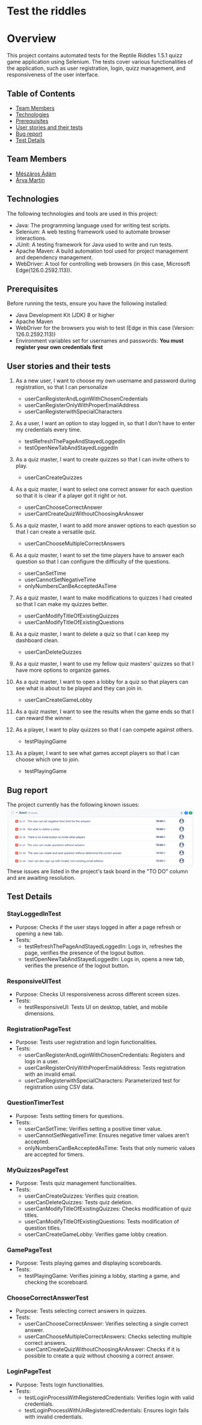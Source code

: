 # Test the riddles

# Overview
This project contains automated tests for the Reptile Riddles 1.5.1 quizz game application using Selenium. The tests cover various functionalities of the application, such as user registration, login, quizz management, and responsiveness of the user interface.

## Table of Contents
- [Team Members](#team-members)
- [Technologies](#technologies)
- [Prerequisites](#prerequisites)
- [User stories and their tests](#user-stories-and-their-tests)
- [Bug report](#bug-report)
- [Test Details](#test-details)

## Team Members

- [Mészáros Ádám](https://github.com/adesz0112)
- [Árva Martin](https://github.com/arvamartin)

## Technologies
The following technologies and tools are used in this project:

* Java: The programming language used for writing test scripts.
* Selenium: A web testing framework used to automate browser interactions.
* JUnit: A testing framework for Java used to write and run tests.
* Apache Maven: A build automation tool used for project management and dependency management.
* WebDriver: A tool for controlling web browsers (in this case, Microsoft Edge(126.0.2592.113)).


## Prerequisites
Before running the tests, ensure you have the following installed:

* Java Development Kit (JDK) 8 or higher
* Apache Maven
* WebDriver for the browsers you wish to test (Edge in this case (Version: 126.0.2592.113))
* Environment variables set for usernames and passwords: **You must register your own credentials first**



## User stories and their tests
1. As a new user, I want to choose my own username and password during registration, so that I can 
personalize 
    - userCanRegisterAndLoginWithChosenCredentials
    - userCanRegisterOnlyWithProperEmailAddress
    - userCanRegisterwithSpecialCharacters

2. As a user, I want an option to stay logged in, so that I don’t have to enter my credentials every 
time.
    - testRefreshThePageAndStayedLoggedIn
    - testOpenNewTabAndStayedLoggedIn

3. As a quiz master, I want to create quizzes so that I can invite others to play.
    - userCanCreateQuizzes

4. As a quiz master, I want to select one correct answer for each question so that it is clear if a 
player got it right or not.
    - userCanChooseCorrectAnswer
    - userCantCreateQuizWithoutChoosingAnAnswer

5. As a quiz master, I want to add more answer options to each question so that I can create a versatile 
quiz.
    - userCanChooseMultipleCorrectAnswers

6. As a quiz master, I want to set the time players have to answer each question so that I can configure 
the difficulty of the questions.
    - userCanSetTime
    - userCannotSetNegativeTime
    - onlyNumbersCanBeAcceptedAsTime

7. As a quiz master, I want to make modifications to quizzes I had created so that I can make my quizzes 
better.
    - userCanModifyTitleOfExistingQuizzes
    - userCanModifyTitleOfExistingQuestions

8. As a quiz master, I want to delete a quiz so that I can keep my dashboard clean.
    - userCanDeleteQuizzes

9. As a quiz master, I want to use my fellow quiz masters' quizzes so that I have more options to 
organize games.
10. As a quiz master, I want to open a lobby for a quiz so that players can see what is about to be 
played and they can join in.
    - userCanCreateGameLobby

11. As a quiz master, I want to see the results when the game ends so that I can reward the winner.
12. As a player, I want to play quizzes so that I can compete against others.
    - testPlayingGame

13. As a player, I want to see what games accept players so that I can choose which one to join.
    - testPlayingGame


## Bug report
The project currently has the following known issues:
![alt text](image-1.png)
These issues are listed in the project's task board in the "TO DO" column and are awaiting resolution.

## Test Details
### StayLoggedInTest
* Purpose: Checks if the user stays logged in after a page refresh or opening a new tab.
* Tests:
    - testRefreshThePageAndStayedLoggedIn: Logs in, refreshes the page, verifies the presence of the 
    logout button.
    - testOpenNewTabAndStayedLoggedIn: Logs in, opens a new tab, verifies the presence of the logout 
    button.
### ResponsiveUITest
* Purpose: Checks UI responsiveness across different screen sizes.
* Tests:
    - testResponsiveUI: Tests UI on desktop, tablet, and mobile dimensions.
### RegistrationPageTest
* Purpose: Tests user registration and login functionalities.
* Tests:
    - userCanRegisterAndLoginWithChosenCredentials: Registers and logs in a user.
    - userCanRegisterOnlyWithProperEmailAddress: Tests registration with an invalid email.
    - userCanRegisterwithSpecialCharacters: Parameterized test for registration using CSV data.
### QuestionTimerTest
* Purpose: Tests setting timers for questions.
* Tests:
    - userCanSetTime: Verifies setting a positive timer value.
    - userCannotSetNegativeTime: Ensures negative timer values aren't accepted.
    - onlyNumbersCanBeAcceptedAsTime: Tests that only numeric values are accepted for timers.
### MyQuizzesPageTest
* Purpose: Tests quiz management functionalities.
* Tests:
    - userCanCreateQuizzes: Verifies quiz creation.
    - userCanDeleteQuizzes: Tests quiz deletion.
    - userCanModifyTitleOfExistingQuizzes: Checks modification of quiz titles.
    - userCanModifyTitleOfExistingQuestions: Tests modification of question titles.
    - userCanCreateGameLobby: Verifies game lobby creation.
### GamePageTest
* Purpose: Tests playing games and displaying scoreboards.
* Tests:
    - testPlayingGame: Verifies joining a lobby, starting a game, and checking the scoreboard.
### ChooseCorrectAnswerTest
* Purpose: Tests selecting correct answers in quizzes.
* Tests:
    - userCanChooseCorrectAnswer: Verifies selecting a single correct answer.
    - userCanChooseMultipleCorrectAnswers: Checks selecting multiple correct answers.
    - userCantCreateQuizWithoutChoosingAnAnswer: Checks if it is possible to create a quiz without 
    choosing a correct answer.
### LoginPageTest
* Purpose: Tests login functionalities.
* Tests:
    - testLoginProcessWithRegisteredCredentials: Verifies login with valid credentials.
    - testLoginProcessWithUnRegisteredCredentials: Ensures login fails with invalid credentials.
